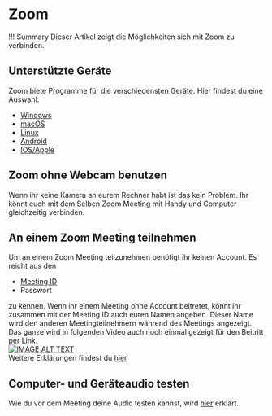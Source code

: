 # Zoom

!!! Summary
    Dieser Artikel zeigt die Möglichkeiten sich mit Zoom zu verbinden.
    
## Unterstützte Geräte
Zoom biete Programme für die verschiedensten Geräte. Hier findest du eine Auswahl:

* [Windows](https://zoom.us/download#client_4meeting)
* [macOS](https://zoom.us/download#client_4meeting)
* [Linux](https://zoom.us/download#client_4meeting)
* [Android](https://play.google.com/store/apps/details?id=us.zoom.videomeetings)
* [IOS/Apple](https://apps.apple.com/us/app/id546505307)

## Zoom ohne Webcam benutzen
Wenn ihr keine Kamera an eurem Rechner habt ist das kein Problem.
Ihr könnt euch mit dem Selben Zoom Meeting mit Handy und Computer gleichzeitig verbinden.

## An einem Zoom Meeting teilnehmen
Um an einem Zoom Meeting teilzunehmen benötigt ihr keinen Account. Es reicht aus den

* [Meeting ID](https://support.zoom.us/hc/de/articles/201362373-What-is-a-Meeting-ID-)
* Passwort

zu kennen.
Wenn ihr einem Meeting ohne Account beitretet, könnt ihr zusammen mit der Meeting ID auch euren Namen angeben. Dieser Name wird
den anderen Meetingteilnehmern während des Meetings angezeigt. Das ganze wird in folgenden Video auch noch einmal gezeigt für den Beitritt per Link.  
[![IMAGE ALT TEXT](http://img.youtube.com/vi/-xgI-UofA90/0.jpg)](http://www.youtube.com/watch?v=-xgI-UofA90 "An einem Zoom Meeting teilnehmen")  
Weitere Erklärungen findest du [hier](https://support.zoom.us/hc/de/articles/201362193-An-einem-Meeting-teilnehmen)

## Computer- und Geräteaudio testen
Wie du vor dem Meeting deine Audio testen kannst, wird [hier](https://support.zoom.us/hc/de/articles/201362283-Computer-oder-Ger%C3%A4teaudio-testen)
erklärt.